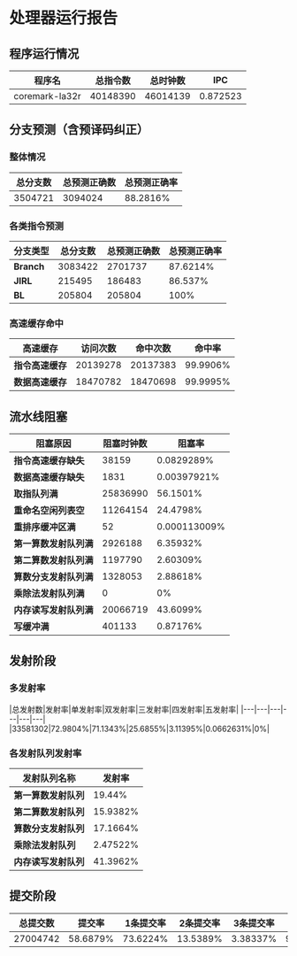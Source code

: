 # 处理器运行报告
## 程序运行情况
|程序名|总指令数|总时钟数|IPC|
|---|---|---|---|
|coremark-la32r|40148390|46014139|0.872523|

## 分支预测（含预译码纠正）
### 整体情况
|总分支数|总预测正确数|总预测正确率|
|---|---|---|
|3504721|3094024|88.2816%|

### 各类指令预测
|分支类型|总分支数|总预测正确数|总预测正确率|
|---|---|---|---|
|**Branch**| 3083422 | 2701737 | 87.6214%|
|**JIRL**| 215495 | 186483 | 86.537%|
|**BL**| 205804 | 205804 | 100%|

### 高速缓存命中
|高速缓存|访问次数|命中次数|命中率|
|---|---|---|---|
|**指令高速缓存**| 20139278 | 20137383 | 99.9906%|
|**数据高速缓存**| 18470782 | 18470698 | 99.9995%|
## 流水线阻塞
|阻塞原因|阻塞时钟数|阻塞率|
|---|---|---|
|**指令高速缓存缺失**| 38159 | 0.0829289%|
|**数据高速缓存缺失**| 1831 | 0.00397921%|
|**取指队列满**| 25836990 | 56.1501%|
|**重命名空闲列表空**|11264154 | 24.4798%|
|**重排序缓冲区满**|52 | 0.000113009%|
|**第一算数发射队列满**|2926188 | 6.35932%|
|**第二算数发射队列满**|1197790 | 2.60309%|
|**算数分支发射队列满**|1328053 | 2.88618%|
|**乘除法发射队列满**|0 | 0%|
|**内存读写发射队列满**|20066719 | 43.6099%|
|**写缓冲满**|401133 | 0.87176%|

## 发射阶段
### 多发射率
|总发射数|发射率|单发射率|双发射率|三发射率|四发射率|五发射率|
|---|---|---|---|---|---|
|33581302|72.9804%|71.1343%|25.6855%|3.11395%|0.0662631%|0%|

### 各发射队列发射率
|发射队列名称|发射率|
|---|---|
|**第一算数发射队列**|19.44%|
|**第二算数发射队列**|15.9382%|
|**算数分支发射队列**|17.1664%|
|**乘除法发射队列**|2.47522%|
|**内存读写发射队列**|41.3962%|

## 提交阶段
|总提交数|提交率|1条提交率|2条提交率|3条提交率|4条提交率|
|---|---|---|---|---|---|
|27004742|58.6879%|73.6224%|13.5389%|3.38337%|9.45535%|
